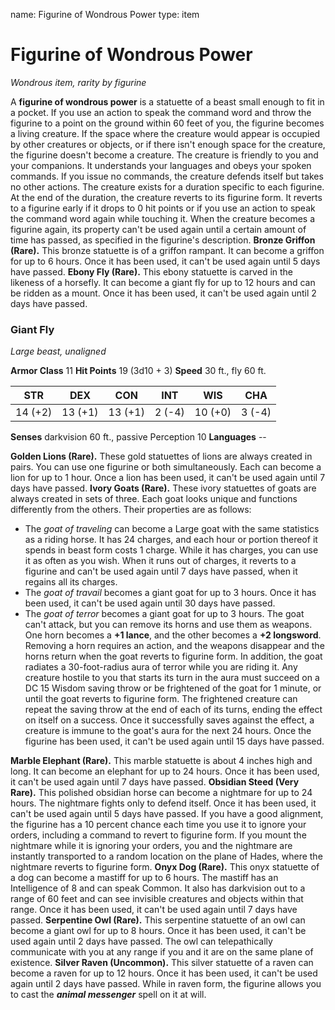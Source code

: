 name: Figurine of Wondrous Power
type: item

# Figurine of Wondrous Power
_Wondrous item, rarity by figurine_

A **figurine of wondrous power** is a statuette of a beast small enough to fit in a pocket. If you use an action to speak the command word and throw the figurine to a point on the ground within 60 feet of you, the figurine becomes a living creature. If the space where the creature would appear is occupied by other creatures or objects, or if there isn't enough space for the creature, the figurine doesn't become a creature.
The creature is friendly to you and your companions. It understands your languages and obeys your spoken commands. If you issue no commands, the creature defends itself but takes no other actions.
The creature exists for a duration specific to each figurine. At the end of the duration, the creature reverts to its figurine form. It reverts to a figurine early if it drops to 0 hit points or if you use an action to speak the command word again while touching it. When the creature becomes a figurine again, its property can't be used again until a certain amount of time has passed, as specified in the figurine's description.
**Bronze Griffon (Rare).** This bronze statuette is of a griffon rampant. It can become a griffon for up to 6 hours. Once it has been used, it can't be used again until 5 days have passed.
**Ebony Fly (Rare).** This ebony statuette is carved in the likeness of a horsefly. It can become a giant fly for up to 12 hours and can be ridden as a mount. Once it has been used, it can't be used again until 2 days have passed.

### Giant Fly
_Large beast, unaligned_

**Armor Class** 11
**Hit Points** 19 (3d10 + 3)
**Speed** 30 ft., fly 60 ft.

| STR     | DEX     | CON     | INT     | WIS     | CHA     |
|:-------:|:-------:|:-------:|:-------:|:-------:|:-------:|
| 14 (+2) | 13 (+1) | 13 (+1) | 2 (-4)  | 10 (+0) | 3 (-4)  |

**Senses** darkvision 60 ft., passive Perception 10
**Languages** --

**Golden Lions (Rare).** These gold statuettes of lions are always created in pairs. You can use one figurine or both simultaneously. Each can become a lion for up to 1 hour. Once a lion has been used, it can't be used again until 7 days have passed.
**Ivory Goats (Rare).** These ivory statuettes of goats are always created in sets of three. Each goat looks unique and functions differently from the others. Their properties are as follows:

* The _goat of traveling_ can become a Large goat with the same statistics as a riding horse. It has 24 charges, and each hour or portion thereof it spends in beast form costs 1 charge. While it has charges, you can use it as often as you wish. When it runs out of charges, it reverts to a figurine and can't be used again until 7 days have passed, when it regains all its charges.
* The _goat of travail_ becomes a giant goat for up to 3 hours. Once it has been used, it can't be used again until 30 days have passed.
* The _goat of terror_ becomes a giant goat for up to 3 hours. The goat can't attack, but you can remove its horns and use them as weapons. One horn becomes a **+1 lance**, and the other becomes a **+2 longsword**. Removing a horn requires an action, and the weapons disappear and the horns return when the goat reverts to figurine form. In addition, the goat radiates a 30-foot-radius aura of terror while you are riding it. Any creature hostile to you that starts its turn in the aura must succeed on a DC 15 Wisdom saving throw or be frightened of the goat for 1 minute, or until the goat reverts to figurine form. The frightened creature can repeat the saving throw at the end of each of its turns, ending the effect on itself on a success. Once it successfully saves against the effect, a creature is immune to the goat's aura for the next 24 hours. Once the figurine has been used, it can't be used again until 15 days have passed.

**Marble Elephant (Rare).** This marble statuette is about 4 inches high and long. It can become an elephant for up to 24 hours. Once it has been used, it can't be used again until 7 days have passed.
**Obsidian Steed (Very Rare).** This polished obsidian horse can become a nightmare for up to 24 hours. The nightmare fights only to defend itself. Once it has been used, it can't be used again until 5 days have passed.
If you have a good alignment, the figurine has a 10 percent chance each time you use it to ignore your orders, including a command to revert to figurine form. If you mount the nightmare while it is ignoring your orders, you and the nightmare are instantly transported to a random location on the plane of Hades, where the nightmare reverts to figurine form.
**Onyx Dog (Rare).** This onyx statuette of a dog can become a mastiff for up to 6 hours. The mastiff has an Intelligence of 8 and can speak Common. It also has darkvision out to a range of 60 feet and can see invisible creatures and objects within that range. Once it has been used, it can't be used again until 7 days have passed.
**Serpentine Owl (Rare).** This serpentine statuette of an owl can become a giant owl for up to 8 hours. Once it has been used, it can't be used again until 2 days have passed. The owl can telepathically communicate with you at any range if you and it are on the same plane of existence.
**Silver Raven (Uncommon).** This silver statuette of a raven can become a raven for up to 12 hours. Once it has been used, it can't be used again until 2 days have passed. While in raven form, the figurine allows you to cast the **_animal messenger_** spell on it at will.
